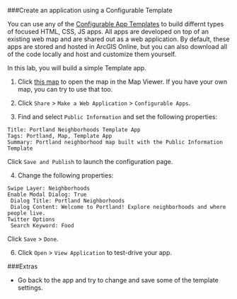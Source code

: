 ###Create an application using a Configurable Template

You can use any of the [Configurable App Templates](http://www.arcgis.com/home/gallery.html#c=esri&t=apps&o=modified&f=configurable) to build differnt types of focused HTML, CSS, JS apps. All apps are developed on top of an existing web map and are shared out as a web application. By default, these apps are stored and hosted in ArcGIS Online, but you can also download all of the code locally and host and customize them yourself.

In this lab, you will build a simple Template app.


1. Click [this map](http://www.arcgis.com/home/webmap/viewer.html?webmap=27970d32436a446dabb3c71cf949115e) to open the map in the Map Viewer. If you have your own map, you can try to use that too.

2. Click `Share` > `Make a Web Application` > `Configurable Apps`.

3. Find and select `Public Information` and set the following properties:

 ```
 Title: Portland Neighborhoods Template App
 Tags: Portland, Map, Template App
 Summary: Portland neighborhood map built with the Public Information Template
 ```

 Click `Save and Publish` to launch the configuration page.

4. Change the following properties:

 ```
 Swipe Layer: Neighborhoods
 Enable Modal Dialog: True
  Dialog Title: Portland Neighborhoods
  Dialog Content: Welcome to Portland! Explore neighborhoods and where people live.
 Twitter Options
  Search Keyword: Food
 ```

 Click `Save` > `Done`.

6. Click `Open` > `View Application` to test-drive your app.

###Extras
* Go back to the app and try to change and save some of the template settings.
